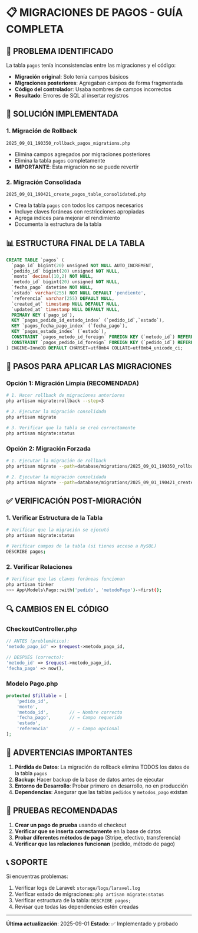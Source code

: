 # 📋 **MIGRACIONES DE PAGOS - GUÍA COMPLETA**

## 🚨 **PROBLEMA IDENTIFICADO**

La tabla `pagos` tenía inconsistencias entre las migraciones y el código:
- **Migración original**: Solo tenía campos básicos
- **Migraciones posteriores**: Agregaban campos de forma fragmentada
- **Código del controlador**: Usaba nombres de campos incorrectos
- **Resultado**: Errores de SQL al insertar registros

## 🔧 **SOLUCIÓN IMPLEMENTADA**

### **1. Migración de Rollback** 
`2025_09_01_190350_rollback_pagos_migrations.php`
- Elimina campos agregados por migraciones posteriores
- Elimina la tabla `pagos` completamente
- **IMPORTANTE**: Esta migración no se puede revertir

### **2. Migración Consolidada**
`2025_09_01_190421_create_pagos_table_consolidated.php`
- Crea la tabla `pagos` con todos los campos necesarios
- Incluye claves foráneas con restricciones apropiadas
- Agrega índices para mejorar el rendimiento
- Documenta la estructura de la tabla

## 📊 **ESTRUCTURA FINAL DE LA TABLA**

```sql
CREATE TABLE `pagos` (
  `pago_id` bigint(20) unsigned NOT NULL AUTO_INCREMENT,
  `pedido_id` bigint(20) unsigned NOT NULL,
  `monto` decimal(10,2) NOT NULL,
  `metodo_id` bigint(20) unsigned NOT NULL,
  `fecha_pago` datetime NOT NULL,
  `estado` varchar(255) NOT NULL DEFAULT 'pendiente',
  `referencia` varchar(255) DEFAULT NULL,
  `created_at` timestamp NULL DEFAULT NULL,
  `updated_at` timestamp NULL DEFAULT NULL,
  PRIMARY KEY (`pago_id`),
  KEY `pagos_pedido_id_estado_index` (`pedido_id`,`estado`),
  KEY `pagos_fecha_pago_index` (`fecha_pago`),
  KEY `pagos_estado_index` (`estado`),
  CONSTRAINT `pagos_metodo_id_foreign` FOREIGN KEY (`metodo_id`) REFERENCES `metodos_pago` (`metodo_id`),
  CONSTRAINT `pagos_pedido_id_foreign` FOREIGN KEY (`pedido_id`) REFERENCES `pedidos` (`pedido_id`) ON DELETE CASCADE
) ENGINE=InnoDB DEFAULT CHARSET=utf8mb4 COLLATE=utf8mb4_unicode_ci;
```

## 🚀 **PASOS PARA APLICAR LAS MIGRACIONES**

### **Opción 1: Migración Limpia (RECOMENDADA)**
```bash
# 1. Hacer rollback de migraciones anteriores
php artisan migrate:rollback --step=3

# 2. Ejecutar la migración consolidada
php artisan migrate

# 3. Verificar que la tabla se creó correctamente
php artisan migrate:status
```

### **Opción 2: Migración Forzada**
```bash
# 1. Ejecutar la migración de rollback
php artisan migrate --path=database/migrations/2025_09_01_190350_rollback_pagos_migrations.php

# 2. Ejecutar la migración consolidada
php artisan migrate --path=database/migrations/2025_09_01_190421_create_pagos_table_consolidated.php
```

## ✅ **VERIFICACIÓN POST-MIGRACIÓN**

### **1. Verificar Estructura de la Tabla**
```bash
# Verificar que la migración se ejecutó
php artisan migrate:status

# Verificar campos de la tabla (si tienes acceso a MySQL)
DESCRIBE pagos;
```

### **2. Verificar Relaciones**
```bash
# Verificar que las claves foráneas funcionan
php artisan tinker
>>> App\Models\Pago::with('pedido', 'metodoPago')->first();
```

## 🔍 **CAMBIOS EN EL CÓDIGO**

### **CheckoutController.php**
```php
// ANTES (problemático):
'metodo_pago_id' => $request->metodo_pago_id,

// DESPUÉS (correcto):
'metodo_id' => $request->metodo_pago_id,
'fecha_pago' => now(),
```

### **Modelo Pago.php**
```php
protected $fillable = [
    'pedido_id',
    'monto', 
    'metodo_id',        // ← Nombre correcto
    'fecha_pago',       // ← Campo requerido
    'estado',
    'referencia'        // ← Campo opcional
];
```

## 🚨 **ADVERTENCIAS IMPORTANTES**

1. **Pérdida de Datos**: La migración de rollback elimina TODOS los datos de la tabla `pagos`
2. **Backup**: Hacer backup de la base de datos antes de ejecutar
3. **Entorno de Desarrollo**: Probar primero en desarrollo, no en producción
4. **Dependencias**: Asegurar que las tablas `pedidos` y `metodos_pago` existan

## 🧪 **PRUEBAS RECOMENDADAS**

1. **Crear un pago de prueba** usando el checkout
2. **Verificar que se inserta correctamente** en la base de datos
3. **Probar diferentes métodos de pago** (Stripe, efectivo, transferencia)
4. **Verificar que las relaciones funcionan** (pedido, método de pago)

## 📞 **SOPORTE**

Si encuentras problemas:
1. Verificar logs de Laravel: `storage/logs/laravel.log`
2. Verificar estado de migraciones: `php artisan migrate:status`
3. Verificar estructura de la tabla: `DESCRIBE pagos;`
4. Revisar que todas las dependencias estén creadas

---

**Última actualización**: 2025-09-01
**Estado**: ✅ Implementado y probado
